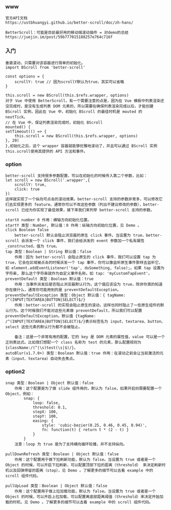 ### www
    官方API文档
    https://ustbhuangyi.github.io/better-scroll/doc/zh-hans/

    BetterScroll：可能是目前最好用的移动端滚动插件 = 对demo的总结
    https://juejin.im/post/59b777015188257e764c716f


### 入门
    垂直滚动，只需要对该容器进行简单的初始化。
    import BScroll from 'better-scroll'

    const options = {
        scrollY: true // 因为scrollY默认为true，其实可以省略
    }

    this.scroll = new BScroll(this.$refs.wrapper, options)
    对于 Vue 中使用 BetterScroll，有一个需要注意的点是，因为在 Vue 模板中列表渲染还没完成时，是没有生成列表 DOM 元素的，所以需要在确保列表渲染完成以后，才能创建 BScroll 实例，因此在 Vue 中，初始化 BScroll 的最佳时机是 mouted 的 nextTick。
    // 在 Vue 中，保证列表渲染完成时，初始化 BScroll
    mounted() {
    setTimeout(() => {
        this.scroll = new BScroll(this.$refs.wrapper, options)
    }, 20)
    },初始化之后，这个 wrapper 容器就能够优雅地滚动了，并且可以通过 BScroll 实例this.scroll使用其提供的 API 方法和事件。


### option
    better-scroll 支持很多参数配置，可以在初始化的时候传入第二个参数，比如：
    let scroll = new BScroll('.wrapper',{
        scrollY: true,
        click: true
    })
    这样就实现了一个纵向可点击的滚动效果。better-scroll 支持的参数非常多，可以修改它们去实现更多的 feature。通常你可以不改这些参数（列出不建议修改的参数），better-scroll 已经为你实现了最佳效果，接下来我们来列举 better-scroll 支持的参数。

    startX number 0 作用：横轴方向初始化位置。
    startY 类型：Number, 默认值：0 作用：纵轴方向初始化位置，见 Demo 。
    click Boolean false 
        better-scroll 默认会阻止浏览器的原生 click 事件。当设置为 true，better-scroll 会派发一个 click 事件，我们会给派发的 event 参数加一个私有属性 _constructed，值为 true。
    tap 类型：Boolean | String 默认值：false 
        作用：因为 better-scroll 会阻止原生的 click 事件，我们可以设置 tap 为 true，它会在区域被点击的时候派发一个 tap 事件，你可以像监听原生事件那样去监听它，如 element.addEventListener('tap', doSomething, false);。如果 tap 设置为字符串, 那么这个字符串就作为自定义事件名称。如 tap: 'myCustomTapEvent'。
    preventDefault 类型：Boolean 默认值：true 
        作用：当事件派发后是否阻止浏览器默认行为。这个值应该设为 true，除非你真的知道你在做什么，通常你可能用到的是 preventDefaultException。
    preventDefaultException 类型：Object 默认值：{ tagName: /^(INPUT|TEXTAREA|BUTTON|SELECT)$/} 
        作用：better-scroll 的实现会阻止原生的滚动，这样也同时阻止了一些原生组件的默认行为。这个时候我们不能对这些元素做 preventDefault，所以我们可以配置 preventDefaultException。默认值 {tagName: /^(INPUT|TEXTAREA|BUTTON|SELECT)$/}表示标签名为 input、textarea、button、select 这些元素的默认行为都不会被阻止。 
        
        备注：这是一个非常有用的配置，它的 key 是 DOM 元素的属性值，value 可以是一个正则表达式。比如我们想配一个 class 名称为 test 的元素，那么配置规则为 {className:/(^|\s)test(\s|$)/}。
    autoBlur(v1.7.0+) 类型：Boolean 默认值：true 作用：在滚动之前会让当前激活的元素（input、textarea）自动失去焦点。

### option2 
    snap 类型：Boolean | Object 默认值：false
        作用：这个配置是为了做 slide 组件用的，默认为 false，如果开启则需要配置一个 Object，例如：
            snap: {
                loop: false,
                threshold: 0.1,
                stepX: 100,
                stepY: 100,
                easing: {
                    style: 'cubic-bezier(0.25, 0.46, 0.45, 0.94)',
                    fn: function(t) { return t * (2 - t) }
                }
            }   
        注意：loop 为 true 是为了支持横向循环轮播，并不支持纵向。

    pullDownRefresh 类型：Boolean | Object 默认值：false
        作用：这个配置用于做下拉刷新功能，默认为 false。当设置为 true 或者是一个 Object 的时候，可以开启下拉刷新，可以配置顶部下拉的距离（threshold） 来决定刷新时机以及回弹停留的距离（stop），见 Demo 。了解更多的细节可以去看 example 中的 scroll 组件代码。

    pullUpLoad 类型：Boolean | Object 默认值：false
        作用：这个配置用于做上拉加载功能，默认为 false。当设置为 true 或者是一个 Object 的时候，可以开启上拉加载，可以配置离底部距离阈值（threshold）来决定开始加载的时机，见 Demo 。了解更多的细节可以去看 example 中的 scroll 组件代码。
